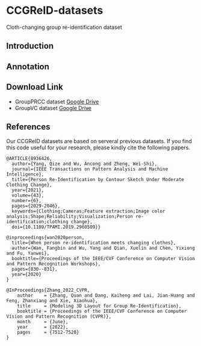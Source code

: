 # CCGReID-datasets
Cloth-changing group re-identification dataset



## Introduction

## Annotation

## Download Link
* GroupPRCC dataset [Google Drive](https://drive.google.com/file/d/1m4O_G3Bdl9IBEYsLCJJnwLQLS8t3CtSR/view?usp=drive_link)
* GroupVC dataset [Google Drive](https://drive.google.com/file/d/1f0YFpND6iQkENabiD0-DR0LQQSp2HRxA/view?usp=drive_link)

## References
Our CCGReID datasets are based on serveral previous datasets. If you find this code useful for your research, please kindly cite the following papers.
```
@ARTICLE{8936426,
  author={Yang, Qize and Wu, Ancong and Zheng, Wei-Shi},
  journal={IEEE Transactions on Pattern Analysis and Machine Intelligence}, 
  title={Person Re-Identification by Contour Sketch Under Moderate Clothing Change}, 
  year={2021},
  volume={43},
  number={6},
  pages={2029-2046},
  keywords={Clothing;Cameras;Feature extraction;Image color analysis;Shape;Reliability;Visualization;Person re-identification;clothing change},
  doi={10.1109/TPAMI.2019.2960509}}

@inproceedings{wan2020person,
  title={When person re-identification meets changing clothes},
  author={Wan, Fangbin and Wu, Yang and Qian, Xuelin and Chen, Yixiong and Fu, Yanwei},
  booktitle={Proceedings of the IEEE/CVF Conference on Computer Vision and Pattern Recognition Workshops},
  pages={830--831},
  year={2020}
}

@InProceedings{Zhang_2022_CVPR,
    author    = {Zhang, Quan and Dang, Kaiheng and Lai, Jian-Huang and Feng, Zhanxiang and Xie, Xiaohua},
    title     = {Modeling 3D Layout for Group Re-Identification},
    booktitle = {Proceedings of the IEEE/CVF Conference on Computer Vision and Pattern Recognition (CVPR)},
    month     = {June},
    year      = {2022},
    pages     = {7512-7520}
}
```

